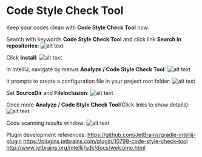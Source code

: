 # Code Style Check Tool

Keep your codes clean with **Code Style Check Tool** now:

Search with keywords **Code Style Check Tool** and click link **Search in repositories**:
![alt text](https://github.com/rcom10002/CodeStyleChecker/blob/master/images/22.22.23.png)

Click **Install**:
![alt text](https://github.com/rcom10002/CodeStyleChecker/blob/master/images/22.22.45.png)

In IntelliJ, navigate by menus **Analyze / Code Style Check Tool**:
![alt text](https://github.com/rcom10002/CodeStyleChecker/blob/master/images/22.23.47.png)

It prompts to create a configuration file in your project root folder:
![alt text](https://github.com/rcom10002/CodeStyleChecker/blob/master/images/22.24.08.png)

Set **SourceDir** and **FileInclusion**:
![alt text](https://github.com/rcom10002/CodeStyleChecker/blob/master/images/22.29.03.png)

Once more **Analyze / Code Style Check Tool**(Click links to show details):
![alt text](https://github.com/rcom10002/CodeStyleChecker/blob/master/images/22.29.30.png)

Code scanning results window:
![alt text](https://github.com/rcom10002/CodeStyleChecker/blob/master/images/22.30.02.png)



Plugin development references:
https://github.com/JetBrains/gradle-intellij-plugin
https://plugins.jetbrains.com/plugin/10798-code-style-check-tool
http://www.jetbrains.org/intellij/sdk/docs/welcome.html
